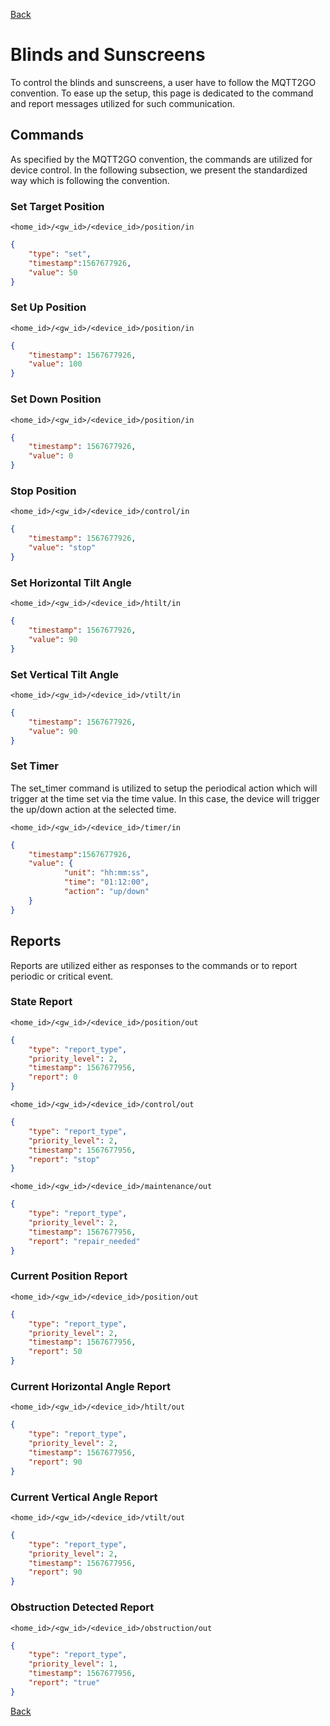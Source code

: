 [Back](../mqtt2go-objects.md)

# Blinds and Sunscreens
To control the blinds and sunscreens, a user have to follow the MQTT2GO convention. To ease up the setup, this page is dedicated to the command and report messages utilized for such communication.

## <a name="commands"></a>Commands
As specified by the MQTT2GO convention, the commands are utilized for device control. In the following subsection, we present the standardized way which is following the convention.



### Set Target Position
```
<home_id>/<gw_id>/<device_id>/position/in
```
```json
{
	"type": "set",
	"timestamp":1567677926,
	"value": 50
}
```

### Set Up Position
```
<home_id>/<gw_id>/<device_id>/position/in
```
```json
{
	"timestamp": 1567677926,
	"value": 100
}
```

### Set Down Position
```
<home_id>/<gw_id>/<device_id>/position/in
```
```json
{
	"timestamp": 1567677926,
	"value": 0
}
```

### Stop Position
```
<home_id>/<gw_id>/<device_id>/control/in
```
```json
{
	"timestamp": 1567677926,
	"value": "stop"
}
```
### Set Horizontal Tilt Angle
```
<home_id>/<gw_id>/<device_id>/htilt/in
```
```json
{
    "timestamp": 1567677926,
    "value": 90
}
```

### Set Vertical Tilt Angle
```
<home_id>/<gw_id>/<device_id>/vtilt/in
```
```json
{
    "timestamp": 1567677926,
    "value": 90
}
```
### Set Timer
The set_timer command is utilized to setup the periodical action which will trigger at the time set via the time value. In this case, the device will trigger the up/down action at the selected time.
```
<home_id>/<gw_id>/<device_id>/timer/in
```
```json
{
	"timestamp":1567677926,
	"value": {
            "unit": "hh:mm:ss",
            "time": "01:12:00",
            "action": "up/down"
    }
}
```

## <a name="reports"></a>Reports
Reports are utilized either as responses to the commands or to report periodic or critical event.

### State Report
```
<home_id>/<gw_id>/<device_id>/position/out
```
```json
{
	"type": "report_type",
	"priority_level": 2,
	"timestamp": 1567677956,
	"report": 0
}
```

```
<home_id>/<gw_id>/<device_id>/control/out
```
```json
{
	"type": "report_type",
	"priority_level": 2,
	"timestamp": 1567677956,
	"report": "stop"
}
```

```
<home_id>/<gw_id>/<device_id>/maintenance/out
```
```json
{
	"type": "report_type",
	"priority_level": 2,
	"timestamp": 1567677956,
	"report": "repair_needed"
}
```

### Current Position Report
```
<home_id>/<gw_id>/<device_id>/position/out
```
```json
{
	"type": "report_type",
	"priority_level": 2,
	"timestamp": 1567677956,
	"report": 50
}
```

### Current Horizontal Angle Report
```
<home_id>/<gw_id>/<device_id>/htilt/out
```
```json
{
	"type": "report_type",
    "priority_level": 2,
    "timestamp": 1567677956,
    "report": 90
}
```

### Current Vertical Angle Report
```
<home_id>/<gw_id>/<device_id>/vtilt/out
```
```json
{
	"type": "report_type",
    "priority_level": 2,
    "timestamp": 1567677956,
    "report": 90
}
```

### Obstruction Detected Report
```
<home_id>/<gw_id>/<device_id>/obstruction/out
```
```json
{
	"type": "report_type",
	"priority_level": 1,
	"timestamp": 1567677956,
	"report": "true"
}
```
[Back](../mqtt2go-objects.md)
